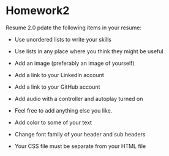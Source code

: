 # Homework2
Resume 2.0
 pdate the following items in your resume:

  - Use unordered lists to write your skills

  - Use lists in any place where you think they might be useful

  - Add an image (preferably an image of yourself)

  - Add a link to your LinkedIn account

  - Add a link to your GitHub account

  - Add audio with a controller and autoplay turned on

  - Feel free to add anything else you like.

  - Add color to some of your text

  - Change font family of your header and sub headers

  - Your CSS file must be separate from your HTML file
